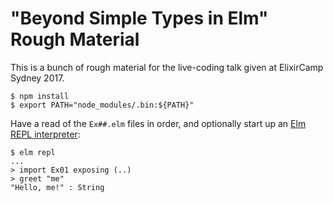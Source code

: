 # "Beyond Simple Types in Elm" Rough Material

This is a bunch of rough material for the live-coding talk given at ElixirCamp Sydney 2017.

```
$ npm install
$ export PATH="node_modules/.bin:${PATH}"
```

Have a read of the `Ex##.elm` files in order, and optionally start up an [Elm REPL interpreter](https://guide.elm-lang.org/install.html#elm-repl):

```
$ elm repl
...
> import Ex01 exposing (..)
> greet "me"
"Hello, me!" : String
```
